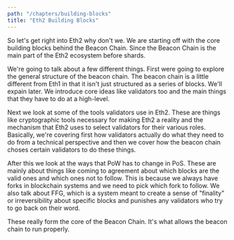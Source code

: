 ```yaml
---
path: "/chapters/building-blocks"
title: "Eth2 Building Blocks"
---
```


So let's get right into Eth2 why don't we. We are starting off with the core building blocks behind the Beacon Chain. Since the Beacon Chain is the main part of the Eth2 ecosystem before shards. 

We're going to talk about a few different things. First were going to explore the general structure of the beacon chain. The beacon chain is a little different from Eth1 in that it isn't just structured as a series of blocks. We'll expain later. We introduce core ideas like validators too and the main things that they have to do at a high-level.

Next we look at some of the tools validators use in Eth2. These are things like cryptographic tools necessary for making Eth2 a reality and the mechanism that Eth2 uses to select validators for their various roles. Basically, we're covering first how validators actually do what they need to do from a technical perspective and then we cover how the beacon chain choses certain validators to do these things.

After this we look at the ways that PoW has to change in PoS. These are mainly about things like coming to agreement about which blocks are the valid ones and which ones not to follow. This is because we always have forks in blockchain systems and we need to pick which fork to follow. We also talk about FFG, which is a system meant to create a sense of "finality" or irreversibility about specific blocks and punishes any validators who try to go back on their word.

These really form the core of the Beacon Chain. It's what allows the beacon chain to run properly.